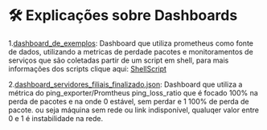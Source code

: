 # 🛠️ Explicações sobre Dashboards

1.[dashboard_de_exemplos](https://github.com/Kaiquejscosta/monitoramento/blob/main/dashboard_grafana/dashboard_de_exemplos.json): Dashboard que utiliza prometheus como fonte de dados, utilizando a metricas de perdade pacotes e monitoramentos de serviços
que são coletadas partir de um script em shell, para mais informações dos scripts clique aqui: [ShellScript](https://github.com/Kaiquejscosta/ShellScript)

2.[dashboard_servidores_filiais_finalizado.json](https://github.com/Kaiquejscosta/monitoramento/blob/main/dashboard_grafana/dashboard_servidores_filiais_finalizado.json): Dashboard que utiliza a métrica do ping_exporter/Promtheus ping_loss_ratio que é focado 100% na perda de pacotes e na onde 0 estável, sem perdar e 1 100% de perda de pacote. ou seja máquina sem rede ou link indisponível, qualuqer valor entre 0 e 1 é instabilidade na rede.

